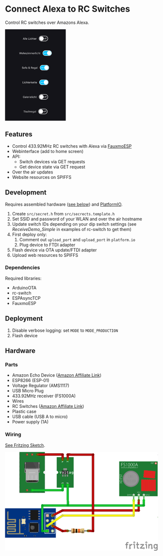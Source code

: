# Connect Alexa to RC Switches

Control RC switches over Amazons Alexa. 

<img src="docs/img/screenshot.png" alt="Screenshot Webinterface" width="200px">

## Features

- Control 433.92MHz RC switches with Alexa via [FauxmoESP](https://bitbucket.org/xoseperez/fauxmoesp)
- Webinterface (add to home screen)
- API: 
    - Switch devices via GET requests
    - Get device state via GET request
- Over the air updates
- Website resources on SPIFFS

## Development

Requires assembled hardware ([see below](#Hardware)) and [PlatformIO](https://platformio.org).

1. Create ``src/secret.h`` from ``src/secrects.template.h``
1. Set SSID and password of your WLAN and over the air hostname
1. Update switch IDs depending on your dip switch settings (see _ReceiveDemo_Simple_ in examples of rc-switch to get them)
1. First deploy only: 
    1. Comment out ``upload_port`` and ``upload_port`` in ``platform.io`` 
    1. Plug device to FTDI adapter
1. Flash device via OTA update/FTDI adapter
1. Upload web resources to SPIFFS

### Dependencies

Required libraries:

- ArduinoOTA
- rc-switch
- ESPAsyncTCP
- FauxmoESP

## Deployment

1. Disable verbose logging: set ``MODE`` to ``MODE_PRODUCTION``
1. Flash device

## Hardware

### Parts

- Amazon Echo Device ([Amazon Affiliate Link](https://amzn.to/2OVAQVB))
- ESP8266 (ESP-01)
- Voltage Regulator (AMS1117)
- USB Micro Plug
- 433.92MHz receiver (FS1000A)
- Wires
- RC Switches ([Amazon Affiliate Link](https://amzn.to/2OSig0y))
- Plastic case
- USB cable (USB A to micro)
- Power supply (1A)

### Wiring

[See Fritzing Sketch](docs/Wiring.fzz).

<img src="docs/img/wiring.png" alt="Fritzing Sketch">
